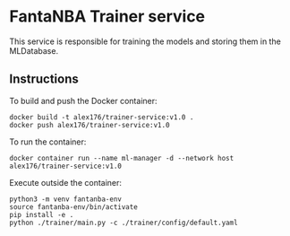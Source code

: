 # FantaNBA Trainer service
This service is responsible for training the models and storing them in the MLDatabase.


## Instructions

To build and push the Docker container:
```
docker build -t alex176/trainer-service:v1.0 .
docker push alex176/trainer-service:v1.0
```

To run the container:
```
docker container run --name ml-manager -d --network host alex176/trainer-service:v1.0
```

Execute outside the container:
```
python3 -m venv fantanba-env
source fantanba-env/bin/activate
pip install -e .
python ./trainer/main.py -c ./trainer/config/default.yaml
```
